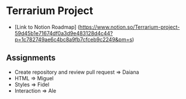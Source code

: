 # Terrarium Project

- [Link to Notion Roadmap] (https://www.notion.so/Terrarium-project-59d45b1e71674df0a3d9e483128d4c44?p=1c782749ae6c4bc8a9fb7cfceb9c2249&pm=s)

## Assignments

- Create repository and review pull request => Daiana
- HTML => Miguel
- Styles => Fidel
- Interaction => Ale
